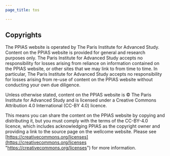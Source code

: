 ```yaml
---
page_title: tos

---
```

## Copyrights

The PPIAS website is operated by The Paris Institute for Advanced Study. Content on the PPIAS website is provided for general and research purposes only. The Paris Institute for Advanced Study accepts no responsibility for losses arising from reliance on information contained on the PPIAS website, or other sites that we may link to from time to time. In particular, The Paris Institute for Advanced Study accepts no responsibility for losses arising from re-use of content on the PPIAS website without conducting your own due diligence.

Unless otherwise stated, content on the PPIAS website is © The Paris Institute for Advanced Study and is licensed under a Creative Commons Attribution 4.0 International (CC-BY 4.0) licence.

This means you can share the content on the PPIAS website by copying and distributing it, but you must comply with the terms of the CC-BY-4.0 licence, which includes acknowledging PPIAS as the copyright owner and providing a link to the source page on the wellcome website. Please see [https://creativecommons.org/licenses](https://creativecommons.org/licenses "https://creativecommons.org/licenses") for more information.